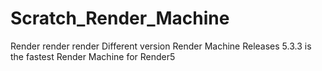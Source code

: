 # Scratch_Render_Machine
Render render render Different version Render Machine
Releases 5.3.3 is the fastest Render Machine for Render5 

